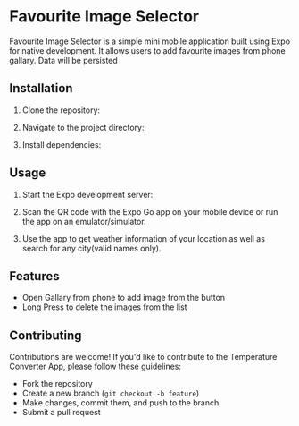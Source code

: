 # Favourite Image Selector

Favourite Image Selector is a simple mini mobile application built using Expo for native development. It allows users to add favourite images from phone gallary. Data will be persisted

## Installation

1. Clone the repository:

2. Navigate to the project directory:

3. Install dependencies:

## Usage

1. Start the Expo development server:

2. Scan the QR code with the Expo Go app on your mobile device or run the app on an emulator/simulator.

3. Use the app to get weather information of your location as well as search for any city(valid names only).

## Features

- Open Gallary from phone to add image from the button
- Long Press to delete the images from the list

## Contributing

Contributions are welcome! If you'd like to contribute to the Temperature Converter App, please follow these guidelines:

- Fork the repository
- Create a new branch (`git checkout -b feature`)
- Make changes, commit them, and push to the branch
- Submit a pull request
